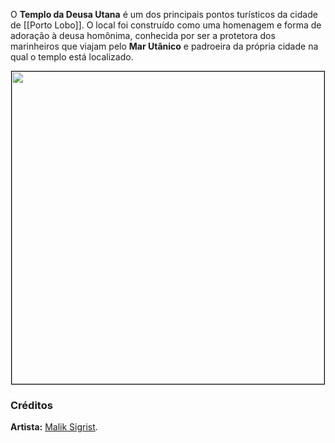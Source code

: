 O **Templo da Deusa Utana** é um dos principais pontos turísticos da cidade de [[Porto Lobo]]. O local foi construído como uma homenagem e forma de adoração à deusa homônima, conhecida por ser a protetora dos marinheiros que viajam pelo **Mar Utânico** e padroeira da própria cidade na qual o templo está localizado.

<div style="text-align: center;">
<img src="https://cdnb.artstation.com/p/assets/images/images/037/452/705/large/malik-sigrist-assetruins-s3-01.jpg?1620403669" width="500px" style="border: 1px solid black;">
</div>

### Créditos

**Artista:** [Malik Sigrist](https://www.artstation.com/maliksigrist).